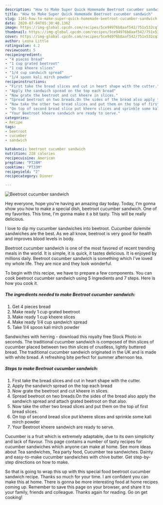 ```yaml
---
description: "How to Make Super Quick Homemade Beetroot cucumber sandwich"
title: "How to Make Super Quick Homemade Beetroot cucumber sandwich"
slug: 1161-how-to-make-super-quick-homemade-beetroot-cucumber-sandwich
date: 2020-07-04T05:30:48.136Z
image: https://img-global.cpcdn.com/recipes/5ce94976b8aaf542/751x532cq70/beetroot-cucumber-sandwich-recipe-main-photo.jpg
thumbnail: https://img-global.cpcdn.com/recipes/5ce94976b8aaf542/751x532cq70/beetroot-cucumber-sandwich-recipe-main-photo.jpg
cover: https://img-global.cpcdn.com/recipes/5ce94976b8aaf542/751x532cq70/beetroot-cucumber-sandwich-recipe-main-photo.jpg
author: Leona Little
ratingvalue: 4.2
reviewcount: 5
recipeingredient:
- "4 pieces bread"
- "1 cup grated beetroot"
- "1 cup kheere slices"
- "1/4 cup sandwich spread"
- "1/4 spoon kali mirch powder"
recipeinstructions:
- "First take the bread slices and cut in heart shape with the cutter."
- "Apply the sandwich spread on the top each bread"
- "Now grate the beetroot and cut kheere in slices."
- "Spread beetroot on two breads.On the sides of the bread also apply the sandwich spread and attach grated beetroot on that also."
- "Now take the other two bread slices and put them on the top of first bread slices."
- "On top of second bread slice put kheere slices and sprinkle some kali mirch powder"
- "Your Beetroot kheere sandwich are ready to serve."
categories:
- Recipe
tags:
- beetroot
- cucumber
- sandwich

katakunci: beetroot cucumber sandwich 
nutrition: 228 calories
recipecuisine: American
preptime: "PT28M"
cooktime: "PT33M"
recipeyield: "2"
recipecategory: Dinner

---
```



![Beetroot cucumber sandwich](https://img-global.cpcdn.com/recipes/5ce94976b8aaf542/751x532cq70/beetroot-cucumber-sandwich-recipe-main-photo.jpg)

Hey everyone, hope you're having an amazing day today. Today, I'm gonna show you how to make a special dish, beetroot cucumber sandwich. One of my favorites. This time, I'm gonna make it a bit tasty. This will be really delicious.

I love to dip my cucumber sandwiches into beetroot. Cucumber dolemite sandwiches are the best. As we all know, beetroot is very good for health and improves blood levels in body.

Beetroot cucumber sandwich is one of the most favored of recent trending meals in the world. It is simple, it is quick, it tastes delicious. It is enjoyed by millions daily. Beetroot cucumber sandwich is something which I've loved my whole life. They are nice and they look wonderful.


To begin with this recipe, we have to prepare a few components. You can cook beetroot cucumber sandwich using 5 ingredients and 7 steps. Here is how you cook it.

<!--inarticleads1-->

##### The ingredients needed to make Beetroot cucumber sandwich:

1. Get 4 pieces bread
1. Make ready 1 cup grated beetroot
1. Make ready 1 cup kheere slices
1. Make ready 1/4 cup sandwich spread
1. Take 1/4 spoon kali mirch powder


Sandwiches with herring - download this royalty free Stock Photo in seconds. The traditional cucumber sandwich is composed of thin slices of cucumber placed between two thin slices of crustless, lightly buttered bread. The traditional cucumber sandwich originated in the UK and is made with white bread. A refreshing bite perfect for summer afternoon tea. 

<!--inarticleads2-->

##### Steps to make Beetroot cucumber sandwich:

1. First take the bread slices and cut in heart shape with the cutter.
1. Apply the sandwich spread on the top each bread
1. Now grate the beetroot and cut kheere in slices.
1. Spread beetroot on two breads.On the sides of the bread also apply the sandwich spread and attach grated beetroot on that also.
1. Now take the other two bread slices and put them on the top of first bread slices.
1. On top of second bread slice put kheere slices and sprinkle some kali mirch powder
1. Your Beetroot kheere sandwich are ready to serve.


Cucumber is a fruit which is extremely adaptable, due to its own simplicity and lack of flavour. This page contains a number of tasty recipes for cucumber sandwiches which anyone can make at home. See more ideas about Tea sandwiches, Tea party food, Cucumber tea sandwiches. Dainty and easy-to-make cucumber sandwiches with chive butter. Get step-by-step directions on how to make. 

So that is going to wrap this up with this special food beetroot cucumber sandwich recipe. Thanks so much for your time. I am confident you can make this at home. There is gonna be more interesting food at home recipes coming up. Remember to save this page on your browser, and share it to your family, friends and colleague. Thanks again for reading. Go on get cooking!
